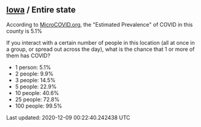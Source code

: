 
## [Iowa](/united-states/iowa) / Entire state

According to [MicroCOVID.org](http://microcovid.org),
the "Estimated Prevalence" of COVID in this county is 5.1%

If you interact with a certain number of people in this location
(all at once in a group, or spread out across the day), what is the chance that
1 or more of them has COVID?

- 1 person: 5.1%
- 2 people: 9.9%
- 3 people: 14.5%
- 5 people: 22.9%
- 10 people: 40.6%
- 25 people: 72.8%
- 100 people: 99.5%

Last updated: 2020-12-09 00:22:40.242438 UTC
